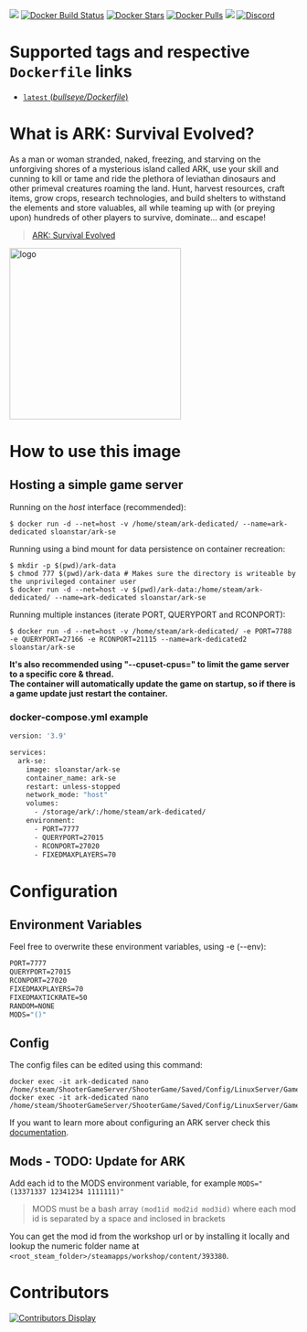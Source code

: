 [![](https://img.shields.io/codacy/grade/ac35171da5ca4fc29cfcdd2f7c1f7833)](https://hub.docker.com/r/cm2network/squad/) [![Docker Build Status](https://img.shields.io/docker/cloud/build/cm2network/squad.svg)](https://hub.docker.com/r/cm2network/squad/) [![Docker Stars](https://img.shields.io/docker/stars/cm2network/squad.svg)](https://hub.docker.com/r/cm2network/squad/) [![Docker Pulls](https://img.shields.io/docker/pulls/cm2network/squad.svg)](https://hub.docker.com/r/cm2network/squad/) [![](https://img.shields.io/docker/image-size/cm2network/squad)](https://microbadger.com/images/cm2network/squad) [![Discord](https://img.shields.io/discord/747067734029893653)](https://discord.gg/7ntmAwM)
# Supported tags and respective `Dockerfile` links
-	[`latest` (*bullseye/Dockerfile*)](https://github.com/Sloanstar/ARK-Survival-Evolved/blob/master/bullseye/Dockerfile)

# What is ARK: Survival Evolved?
As a man or woman stranded, naked, freezing, and starving on the unforgiving shores of a mysterious island called ARK, use your skill and cunning to kill or tame and ride the plethora of leviathan dinosaurs and other primeval creatures roaming the land. Hunt, harvest resources, craft items, grow crops, research technologies, and build shelters to withstand the elements and store valuables, all while teaming up with (or preying upon) hundreds of other players to survive, dominate... and escape! <br/>

> [ARK: Survival Evolved](http://store.steampowered.com/app/346110/ARK_Survival_Evolved/)

<img src="https://vignette.wikia.nocookie.net/arksurvivalevolved_gamepedia/images/e/e6/Site-logo.png/revision/latest?cb=20220909010429" alt="logo" width="300"/></img>

# How to use this image

## Hosting a simple game server
Running on the *host* interface (recommended):<br/>
```console
$ docker run -d --net=host -v /home/steam/ark-dedicated/ --name=ark-dedicated sloanstar/ark-se
```

Running using a bind mount for data persistence on container recreation:
```console
$ mkdir -p $(pwd)/ark-data
$ chmod 777 $(pwd)/ark-data # Makes sure the directory is writeable by the unprivileged container user
$ docker run -d --net=host -v $(pwd)/ark-data:/home/steam/ark-dedicated/ --name=ark-dedicated sloanstar/ark-se
```

Running multiple instances (iterate PORT, QUERYPORT and RCONPORT):<br/>
```console
$ docker run -d --net=host -v /home/steam/ark-dedicated/ -e PORT=7788 -e QUERYPORT=27166 -e RCONPORT=21115 --name=ark-dedicated2 sloanstar/ark-se
```

**It's also recommended using "--cpuset-cpus=" to limit the game server to a specific core & thread.**<br/>
**The container will automatically update the game on startup, so if there is a game update just restart the container.**

### docker-compose.yml example
```dockerfile
version: '3.9'

services:
  ark-se:
    image: sloanstar/ark-se
    container_name: ark-se
    restart: unless-stopped
    network_mode: "host"
    volumes:
      - /storage/ark/:/home/steam/ark-dedicated/
    environment:
      - PORT=7777
      - QUERYPORT=27015
      - RCONPORT=27020
      - FIXEDMAXPLAYERS=70
```

# Configuration
## Environment Variables
Feel free to overwrite these environment variables, using -e (--env):
```dockerfile
PORT=7777
QUERYPORT=27015
RCONPORT=27020
FIXEDMAXPLAYERS=70
FIXEDMAXTICKRATE=50
RANDOM=NONE
MODS="()"
```

## Config
The config files can be edited using this command:

```console
docker exec -it ark-dedicated nano /home/steam/ShooterGameServer/ShooterGame/Saved/Config/LinuxServer/GameUserSettings.ini
docker exec -it ark-dedicated nano /home/steam/ShooterGameServer/ShooterGame/Saved/Config/LinuxServer/Game.ini
```

If you want to learn more about configuring an ARK server check this [documentation](https://ark.gamepedia.com/Server_Configuration).

## Mods - TODO: Update for ARK

Add each id to the MODS environment variable, for example `MODS="(13371337 12341234 1111111)"`

> MODS must be a bash array `(mod1id mod2id mod3id)` where each mod id is separated by a space and inclosed in brackets

You can get the mod id from the workshop url or by installing it locally and lookup the numeric folder name at `<root_steam_folder>/steamapps/workshop/content/393380`.

# Contributors
[![Contributors Display](https://badges.pufler.dev/contributors/CM2Walki/Squad?size=50&padding=5&bots=false)](https://github.com/CM2Walki/Squad/graphs/contributors)
